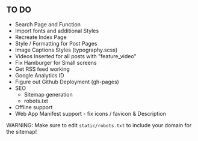 ## TO DO

- Search Page and Function
- Import fonts and additional Styles
- Recreate Index Page
- Style / Formatting for Post Pages
- Image Captions Styles (typography.scss)
- Videos Inserted for all posts with "feature_video"
- Fix Hamburger for Small screens
- Get RSS feed working
- Google Analytics ID
- Figure out Github Deployment (gh-pages)
- SEO
  - Sitemap generation
  - robots.txt
- Offline support
- Web App Manifest support - fix icons / favicon & Description



WARNING: Make sure to edit `static/robots.txt` to include your domain for the sitemap!
